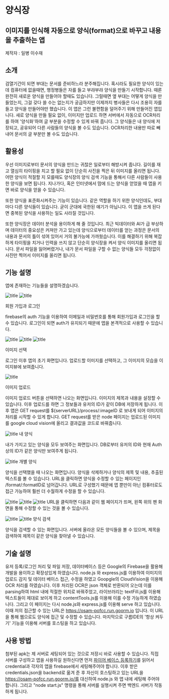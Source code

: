 # 양식장

## 이미지를 인식해 자동으로 양식(format)으로 바꾸고 내용을 추출하는 앱

제작자 : 일병 이수재

## 소개
 검열기간이 되면 부대는 문서를 준비하느라 분주해집니다. 혹시라도 필요한 양식이 있는데 컴퓨터에 없을때면, 행정병들은 자를 들고 부랴부랴 양식을 만들기 시작합니다. 때론 완전히 새로운 양식을 만들어야 할때도 있습니다. 그럴때면 옆 부대는 어떻게 양식을 만들었는지, 그걸 갖다 쓸 수는 없는지가 궁금하지만 이제까지 병사들은  다시 조용히 자를 들고 양식을 만들어야만 했습니다. 이 앱은 그런 불편함을 덜어주기 위해 만들어진 앱입니다. 새로 양식을 만들 필요 없이, 이미지만 업로드 하면 서버에서 자동으로 OCR처리를 하여 '양식화'하여 글 부분을 수정할 수 있게 바꿔 줍니다. 그 양식들은 내 양식에 저장되고, 공유되어 다른 사람들의 양식을 볼 수도 있습니다. OCR처리한 내용만 따로 빼내어 문서의 글 부분만 볼 수도 있습니다. 


## 활용성
  우선 이미지로부터 문서의 양식을 만드는 귀찮은 일로부터 해방시켜 줍니다. 길이를 재고 열심히 타이핑을 치고 할 필요 없이 단순히 사진을 찍은 뒤 이미지를 올리면 됩니다. 어떤 양식이 적절할 지 모를때도 양식장의 양식 검색 기능을 통해서 다른 사람들이 사용한 양식을 보면 됩니다. 지나가다, 혹은 인터넷에서 맘에 드는 양식을 얻었을 때 앱을 키면 바로 양식을 얻을 수 있습니다.
  
  
  또한 양식을 표준화시켜주는 기능이 있습니다. 같은 역할을 하기 위한 양식인데도, 부대마다 다른 양식들이 있습니다. 굳이 군대에 국한된 얘기가 아닙니다. 이 앱을 쓰게 된다면 중복된 양식을 사용하는 일도 사라질 것입니다.
  
  
  또한 양식장은 데이터 분석을 용이하게 해 줄 것입니다. 최근 빅데이터와 AI가 급 부상하며 데이터의 중요성은 커져만 가고 있는데 양식으로부터 데이터를 얻는 과정은 문서의 내용과 문서의 틀이 섞여 있어서 거의 불가능에 가까웠습니다. 이를 해결하기 위해 복잡하게 타이핑을 치거나 인력을 쓰지 않고 단순히 양식장을 켜서 양식 이미지를 올리면 됩니다. 문서 파일을 잃어버렸거나, 내가 문서 파일을 구할 수 없는 양식들 모두 걱정없이 사진만 찍어서 이미지를 올리면 됩니다.
  

## 기능 설명
앱에 존재하는 기능들을 설명하겠습니다. 


![title](login.png) ![title](signup.png)


회원 가입과 로그인

firebase의 auth 기능을 이용하여 이메일과 비밀번호를 통해 회원가입과 로그인을 할 수 있습니다. 로그인이 되면 auth가 유지되기 때문에 앱을 본격적으로 사용할 수 있습니다.


![title](main.png) ![title](imgChoose.png) ![title](imgSet.png)

이미지 선택

로그인 이후 앱의 초기 화면입니다. 업로드할 이미지를 선택하고, 그 이미지의 모습을 이미지뷰에 보여줍니다.

![title](imgUpload.png)

이미지 업로드

이미지 업로드 버튼을 선택하면 나오는 화면입니다. 이미지의 제목과 내용을 설정할 수 있습니다. 이후 업로드를 하면 그 정보들과 유저의 ID가 같이 DB에 저장하게 됩니다. 
이후 앱은 GET request를 ${serverURL}/process/:imageID 로 보내게 되어 이미지의 처리를 시작할 수 있게 합니다. GET request를 받은 node 페이지는 업로드된 이미지를 google cloud vision에 올리고 결과값을 코드로 바꿔줍니다.

![title](formats.png)
내 양식

내가 가지고 있는 양식을 모두 보여주는 화면입니다. DB로부터 유저의 ID와 현재 Auth상의 ID가 같은 양식만 보여주게 됩니다.

![title](format.png)
개별 양식

양식을 선택했을 때 나오는 화면입니다. 양식을 삭제하거나 양식의 제목 및 내용, 추출된 텍스트를 볼 수 있습니다. URL을 클릭하면 양식을 수정할 수 있는 페이지인 /format/:formatID로 넘어갑니다. URL로 구성했기 때문에 앱 뿐만이 아닌 컴퓨터로도 접근 가능하여 훨씬 더 수월하게 수정을 할 수 있습니다.


![title](webPage.png) ![title](webPageEdit.png) ![title](webPageEditted.png)
URL을 클릭하면 다음과 같이 웹 페이지가 뜨며, 왼쪽 위의 펜 화면을 통해 수정할 수 있는 것을 볼 수 있습니다. 


![title](search.png) ![title](searchExample.png)
양식 검색

양식을 검색할 수 있는 화면입니다. 서버에 올라온 모든 양식들을 볼 수 있으며, 제목을 검색하여 제목이 같은 양식을 찾아낼 수 있습니다.




## 기술 설명
유저 등록/로그인 처리 및 파일 저장, 데이터베이스 등은 Google의 Firebase을 활용해 개발을 용이하고 확장성있게 하였습니다. 
node.js 와 express.js를 이용하여 이미지의 업로드 감지 및 데이터 베이스 접근, 수정을 하였고 Goopgle의 CloudVision을 이용해 OCR 처리를 하였습니다. 
이후 처리된 OCR은 json 객체로 반환되어 오는데 이를 parsing하여 html 내에 적절한 위치로 바꿔주었고,
라이브러리는 textFill.js를 이용해 텍스트들이 제대로 보이게 하고 contentTools.js를 이용해 이를 수정 가능하게 하였습니다. 
그리고 이 페이지는 다시 node.js와 express.js를 이용해 serve 하고 있습니다.
이때 저의 접근할 수 있는 URL은 https://osam-pofcc.run.goorm.io 입니다. 이 URL을 통해 웹으로도 양식에 접근 및 수정할 수 있습니다.
마지막으로 구름IDE의 '항상 켜두기' 기능을 이용해 서버를 호스팅을 하고 있습니다.




## 사용 방법
  첨부된 apk는 제 서버로 세팅되어 있는 것으로 저장시 바로 사용할 수 있습니다. 직접 서버를 구성하고 앱을 사용하길 원하신다면 먼저 [파이어 베이스 등록하기](https://firebase.google.com/docs/auth/
 'backend')를 읽어서 credential과 각자의 앱을 firebase에서 세팅해주어야 합니다. 이후 받은 credentials.json을 backend로 옮겨 준 후 자신이 호스팅하고 있는 URL을 https://osam-pofcc.run.goorm.io/를 대신하여  node.js 와 앱 내에 세팅해 주어야 합니다.
 그리고 "node start.js" 명령을 통해 서버를 실행시켜 주면 백엔드 서버가 작동하게 됩니다.




